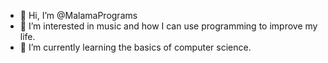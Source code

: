 - 👋 Hi, I’m @MalamaPrograms
- 👀 I’m interested in music and how I can use programming to improve my life.
- 🌱 I’m currently learning the basics of computer science.

<!---
MalamaPrograms/MalamaPrograms is a ✨ special ✨ repository because its `README.md` (this file) appears on your GitHub profile.
You can click the Preview link to take a look at your changes.
--->

